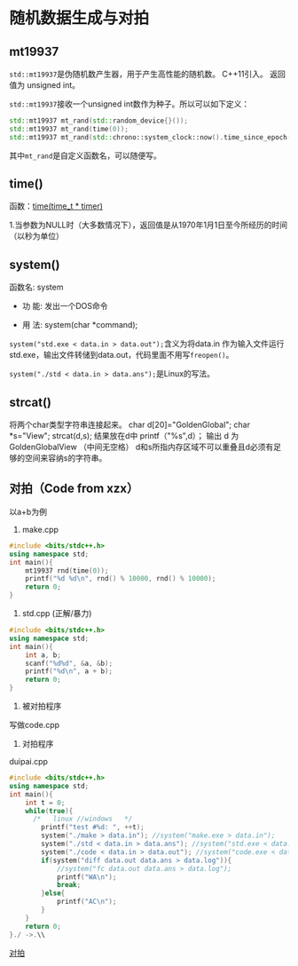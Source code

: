 # 随机数据生成与对拍

## mt19937

`std::mt19937`是伪随机数产生器，用于产生高性能的随机数。 C++11引入。
返回值为 unsigned int。

`std::mt19937`接收一个unsigned int数作为种子。所以可以如下定义：


```C++
std::mt19937 mt_rand(std::random_device{}());
std::mt19937 mt_rand(time(0));
std::mt19937 mt_rand(std::chrono::system_clock::now().time_since_epoch().count());
```

其中`mt_rand`是自定义函数名，可以随便写。

## time()

函数：[time(time_t * timer)](http://http//www.cplusplus.com/reference/clibrary/ctime/time/)

1.当参数为NULL时（大多数情况下），返回值是从1970年1月1日至今所经历的时间（以秒为单位）

## system()

函数名: system

- 功 能: 发出一个DOS命令

- 用 法: system(char *command);

`system("std.exe < data.in > data.out");`含义为将data.in 作为输入文件运行std.exe，输出文件转储到data.out，代码里面不用写`freopen()`。

`system("./std < data.in > data.ans");`是Linux的写法。

## strcat()

将两个char类型字符串连接起来。
char d[20]="GoldenGlobal"; char *s="View"; strcat(d,s);
结果放在d中
printf（"%s",d）；
输出 d 为 GoldenGlobalView （中间无空格）
d和s所指内存区域不可以重叠且d必须有足够的空间来容纳s的字符串。

## 对拍（Code from xzx）

以a+b为例

1. make.cpp

```C++
#include <bits/stdc++.h>
using namespace std;
int main(){
    mt19937 rnd(time(0));
    printf("%d %d\n", rnd() % 10000, rnd() % 10000);
    return 0;
}
```

1. std.cpp (正解/暴力)

```C++
#include <bits/stdc++.h>
using namespace std;
int main(){
    int a, b;
    scanf("%d%d", &a, &b);
    printf("%d\n", a + b);
    return 0;
}
```

1. 被对拍程序

写做code.cpp

1. 对拍程序

duipai.cpp

```C++
#include <bits/stdc++.h>
using namespace std;
int main(){
    int t = 0;
    while(true){
      /*   linux //windows   */
        printf("test #%d: ", ++t);
        system("./make > data.in"); //system("make.exe > data.in");
        system("./std < data.in > data.ans"); //system("std.exe < data.in > data.ans");
        system("./code < data.in > data.out"); //system("code.exe < data.in > data.out");
        if(system("diff data.out data.ans > data.log")){
            //system("fc data.out data.ans > data.log");
            printf("WA\n");
            break;
        }else{
            printf("AC\n");
        }
    }
	return 0;
}./ ->.\\
```

[对拍](%E9%9A%8F%E6%9C%BA%E6%95%B0%E6%8D%AE%E7%94%9F%E6%88%90%E4%B8%8E%E5%AF%B9%E6%8B%8D/%E5%AF%B9%E6%8B%8D%20c8a78ccc-7e98-4799-9c9b-37ef3cc56efc.md)



